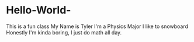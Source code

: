 # Hello-World-
This is a fun class
My Name is Tyler 
I'm a Physics Major
I like to snowboard
Honestly I'm kinda boring, I just do math all day.
